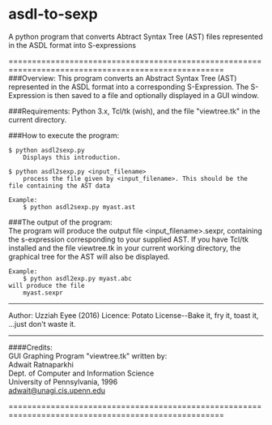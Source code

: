 # asdl-to-sexp
A python program that converts Abtract Syntax Tree (AST) files represented in the ASDL format into S-expressions

====================================================================================================
###Overview:
This program converts an Abstract Syntax Tree (AST) represented in the ASDL format
into a corresponding S-Expression. The S-Expression is then saved to a file and optionally
displayed in a GUI window.

###Requirements:
    Python 3.x,
    Tcl/tk (wish), and the file "viewtree.tk" in the current directory.

###How to execute the program:

    $ python asdl2sexp.py
        Displays this introduction.

    $ python asdl2sexp.py <input_filename>
        process the file given by <input_filename>. This should be the file containing the AST data

    Example:
        $ python asdl2sexp.py myast.ast

###The output of the program:   
    The program will produce the output file <input_filename>.sexpr, containing the s-expression
    corresponding to your supplied AST. If you have Tcl/tk installed and the file viewtree.tk in
    your current working directory, the graphical tree for the AST will also be displayed.

    Example:
        $ python asdl2exp.py myast.abc
    will produce the file
        myast.sexpr
----------------------------------------------------------------------------------------------------

Author: Uzziah Eyee (2016)
Licence: Potato License--Bake it, fry it, toast it, ...just don't waste it.

----------------------------------------------------------------------------------------------------
####Credits:   
    GUI Graphing Program "viewtree.tk" written by:   
    Adwait Ratnaparkhi   
    Dept. of Computer and Information Science   
    University of Pennsylvania, 1996   
    adwait@unagi.cis.upenn.edu   
    
====================================================================================================
